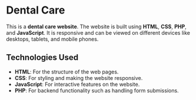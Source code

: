 # Dental Care

This is a **dental care website**. The website is built using **HTML**, **CSS**, **PHP**, and **JavaScript**. It is responsive and can be viewed on different devices like desktops, tablets, and mobile phones.

## Technologies Used

- **HTML**: For the structure of the web pages.
- **CSS**: For styling and making the website responsive.
- **JavaScript**: For interactive features on the website.
- **PHP**: For backend functionality such as handling form submissions.


